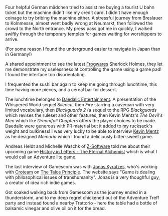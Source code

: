 Four helpful German m&auml;dchen tried to assist me buying a tourist U bahn ticket
but the machine didn't like my credit card. I didn't have enough coinage to
try bribing the machine either. A stressful journey from Breslauer to
Kolnmesse, almost went badly wrong at Neumarkt, then followed the crowd to
the North entrance. My press pass got me in quickly, I walked swiftly through
the temporary temples for games waiting for worshippers to arrive.

(For some reason I found the underground easier to navigate in Japan
than in Germany!)

A shared appointment to see the latest [Frogwares](http://frogwares.com) Sherlock Holmes, they
let me demonstrate my uselessness at controlling the game using a
game pad! I found the interface too disorientating.

I frequented the sushi bar again to keep me going through lunchtime,
this time having more pieces, and a cereal bar for dessert.

The lunchtime belonged to
[Daedalic Entertainment](https://www.daedalic.com/?lang_new=en). A presentation of
the Whispered World sequel *Silence*,
then *Fire* starring a caveman with
very limited vocabulary, then *Blackguards 2* (a sequel to
the RPG *Blackguards* which
revises the ruleset and other features, then Kevin Mentz's
*The Devil's Men*
which like *Dreamfall Chapters* offers the player choices to be made.
Daedalic were generous with PR material but it added to my rucksack's
weight and bulkiness!  I was very lucky to be able to interview
[Kevin Mentz](http://www.gameboomers.com/interviews/KevinMentz/KevinMentz.htm)
as he designed *Memoria*
which I found a deliciously bitter-sweet game.

Andreas Heldt and Michelle Waschk of [Z-Software](https://z-software.net/site/about/)
told me about their upcoming game
[History in Letters - The Eternal Alchemist](https://z-software.net/site/history-in-letters-the-eternal-alchemist/)
which is what I would call an Adventure lite game.

The last interview of Gamescom was with
[Jonas Kyratzes](http://www.gameboomers.com/interviews/JonasKyratzes/JonasKyratzes.htm), who's
working with [Croteam](http://www.croteam.com) on
[The Talos Principle](http://www.croteam.com/talosprinciple/).
The website says "Game is dealing with philosophical issues of transhumanity".
Jonas is a very thoughful guy, a creator of idea rich indie games.

Got soaked walking back from Gamescom as the journey ended in a
thunderstorm, and to my deep regret chickened out of the Adventure Treff
party and instead found a nearby Trattorio - here the table had a bottle of
balsamic vinegar and olive oil on it for the bread.
